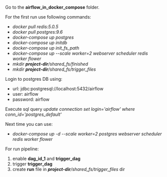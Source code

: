 Go to the <b>airflow_in_docker_compose</b> folder.

<p>
For the first run use following commands:
<ul>
<li><i>docker pull redis:5.0.5</i></li>
<li><i>docker pull postgres:9.6</i></li>
<li><i>docker-compose up postgres</i></li>
<li><i>docker-compose up initdb</i></li>
<li><i>docker-compose up init_fs_path</i></li>
<li><i>docker-compose up --scale worker=2 webserver scheduler redis worker flower</i></li>
<li><i>mkdir <b>project-dir</b>/shared_fs/finished</i></li>
<li><i>mkdir <b>project-dir</b>/shared_fs/trigger_files</i></li>
</ul>
</p>

<p>
Login to postgres DB using:
<ul>
<li>url: jdbc:postgresql://localhost:5432/airflow </li>
<li>user: airflow </li>
<li>password: airflow </li>
</ul>
<p>Execute sql query <i>update connection set login='airflow' where conn_id='postgres_default'</i><p>
</p>

<p>
Next time you can use: 
<ul>
<li><i>docker-compose up -d --scale worker=2 postgres webserver scheduler redis worker flower</i></li>
</ul>
</p>

<p>
For run pipeline:
<ol>
 <li>enable <b>dag_id_1</b> and <b>trigger_dag</b></li>
 <li>trigger <b>trigger_dag</b></li>
 <li>create <b>run</b> file in <i><b>project-dir</b>/shared_fs/trigger_files</i> dir</li>
</ol>
</p>

